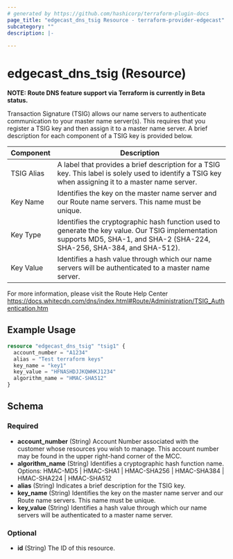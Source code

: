 ```yaml
---
# generated by https://github.com/hashicorp/terraform-plugin-docs
page_title: "edgecast_dns_tsig Resource - terraform-provider-edgecast"
subcategory: ""
description: |-
  
---
```


# edgecast_dns_tsig (Resource)
**NOTE: Route DNS feature support via Terraform is currently in Beta status.**

Transaction Signature (TSIG) allows our name servers to authenticate 
communication to your master name server(s). This requires that you register a 
TSIG key and then assign it to a master name server. 
A brief description for each component of a TSIG key is provided below.


| Component | Description |
| --------- | ----------- |
| TSIG Alias | A label that provides a brief description for a TSIG key. This label is solely used to identify a TSIG key when assigning it to a master name server. |
| Key Name | Identifies the key on the master name server and our Route name servers. This name must be unique. |
| Key Type | Identifies the cryptographic hash function used to generate the key value. Our TSIG implementation supports MD5, SHA-1, and SHA-2 (SHA-224, SHA-256, SHA-384, and SHA-512). |
| Key Value | Identifies a hash value through which our name servers will be authenticated to a master name server. |

For more information, please visit the Route Help Center
https://docs.whitecdn.com/dns/index.html#Route/Administration/TSIG_Authentication.htm

## Example Usage

```terraform
resource "edgecast_dns_tsig" "tsig1" {
  account_number = "A1234"
  alias = "Test terraform keys"
  key_name = "key1"
  key_value = "HFNASHDJJKQWHKJ1234"
  algorithm_name = "HMAC-SHA512"
}
```

<!-- schema generated by tfplugindocs -->
## Schema

### Required

- **account_number** (String) Account Number associated with the customer whose 
				resources you wish to manage. This account number may be found 
				in the upper right-hand corner of the MCC.
- **algorithm_name** (String) Identifies a cryptographic hash function name. 
				Options: HMAC-MD5 | HMAC-SHA1 | HMAC-SHA256 | HMAC-SHA384 | 
				HMAC-SHA224 | HMAC-SHA512
- **alias** (String) Indicates a brief description for the TSIG key.
- **key_name** (String) Identifies the key on the master name server and 
				our Route name servers. This name must be unique.
- **key_value** (String) Identifies a hash value through which our name 
				servers will be authenticated to a master name server.

### Optional

- **id** (String) The ID of this resource.

